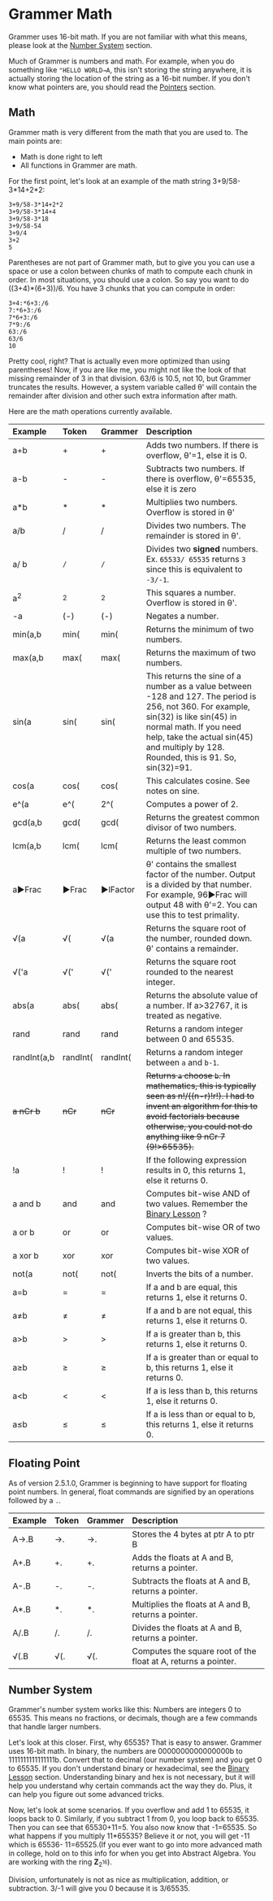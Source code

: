 # Grammer Math

Grammer uses 16-bit math. If you are not familiar with what this means, please look at the [Number System](#number-system) section.

Much of Grammer is numbers and math. For example, when you do something like `"HELLO WORLD→A`, this isn't storing the string anywhere, it is actually storing the location of the string as a 16-bit number. If you don't know what pointers are, you should read the [Pointers](readme.md#pointers) section.

## Math

Grammer math is very different from the math that you are used to. The main
points are:
* Math is done right to left
* All functions in Grammer are math.

For the first point, let's look at an example of the math string 3+9/58-3\*14+2\*2:
```
3+9/58-3*14+2*2
3+9/58-3*14+4
3+9/58-3*18
3+9/58-54
3+9/4
3+2
5
```
Parentheses are not part of Grammer math, but to give you you can use a space or use a colon between chunks of math to compute
each chunk in order. In most situations, you should use a colon. So say you want to
do ((3+4)*(6+3))/6. You have 3 chunks that you can compute in order:
```
3+4:*6+3:/6
7:*6+3:/6
7*6+3:/6
7*9:/6
63:/6
63/6
10
```
Pretty cool, right? That is actually even more optimized than using parentheses! Now, if you are like me, you might not like the look of that missing remainder of 3 in that division. 63/6 is 10.5, not 10, but Grammer truncates the results. However, a system variable called θ' will contain the remainder after division and other such extra information after math.

Here are the math operations currently available.

| Example | Token | Grammer | Description                                      |
|:------- |:----- |:------- |:------------------------------------------------ |
| a+b     | +     | +       | Adds two numbers. If there is overflow, θ'=1, else it is 0.|
| a-b     | -     | -       | Subtracts two numbers. If there is overflow, θ'=65535, else it is zero |
| a*b     | *     | *       | Multiplies two numbers. Overflow is stored in θ' |
| a/b     | /     | /       | Divides two numbers. The remainder is stored in θ'. |
| a/ b    | `/ `  | `/ `    | Divides two __signed__ numbers. Ex. `65533/ 65535` returns `3` since this is equivalent to `-3/-1`. |
| a<sup>2</sup> | <sup>2</sup> | <sup>2</sup> | This squares a number. Overflow is stored in θ'. |
| -a      | (-)   | (-)     | Negates a number. |
| min(a,b | min(  | min(    | Returns the minimum of two numbers. |
| max(a,b | max(  | max(    | Returns the maximum of two numbers. |
| sin(a   | sin(  | sin(    | This returns the sine of a number as a value between -128 and 127. The period is 256, not 360. For example, sin(32) is like sin(45) in normal math. If you need help, take the actual sin(45) and multiply by 128. Rounded, this is 91. So, sin(32)=91. |
| cos(a   | cos(  | cos(    | This calculates cosine. See notes on sine. |
| e^(a    | e^(   | 2^(     | Computes a power of 2. |
| gcd(a,b | gcd(  | gcd(    | Returns the greatest common divisor of two numbers. |
| lcm(a,b | lcm(  | lcm(    | Returns the least common multiple of two numbers. |
| a▶Frac  | ▶Frac | ▶lFactor | θ' contains the smallest factor of the number. Output is a divided by that number. For example, 96▶Frac will output 48 with θ'=2. You can use this to test primality. |
| √(a     | √(    | √(a     | Returns the square root of the number, rounded down. θ' contains a remainder. |
| √('a    | √('   | √('     | Returns the square root rounded to the nearest integer. |
| abs(a   | abs(  | abs(    | Returns the absolute value of a number. If a>32767, it is treated as negative. |
| rand    | rand  | rand    | Returns a random integer between 0 and 65535. |
| randInt(a,b | randInt( | randInt( | Returns a random integer between `a` and `b-1`. |
| ~~a nCr b~~ | ~~nCr~~ | ~~nCr~~ | ~~Returns `a` choose `b`. In mathematics, this is typically seen as n!/((n-r)!r!). I had to invent an algorithm for this to avoid factorials because otherwise, you could not do anything like 9 nCr 7 (9!>65535).~~|
| !a      | !     | !       | If the following expression results in 0, this returns 1, else it returns 0. |
| a and b | and   | and     | Computes bit-wise AND of two values. Remember the [Binary Lesson](binary-lesson.md) ? |
| a or b  | or    | or      | Computes bit-wise OR of two values. |
| a xor b | xor   | xor     | Computes bit-wise XOR of two values. |
| not(a   | not(  | not(    | Inverts the bits of a number. |
| a=b     | =     | =       | If a and b are equal, this returns 1, else it returns 0. |
| a≠b     | ≠     | ≠       | If a and b are not equal, this returns 1, else it returns 0. |
| a>b     | >     | >       | If a is greater than b, this returns 1, else it returns 0. |
| a≥b     | ≥     | ≥       | If a is greater than or equal to b, this returns 1, else it returns 0. |
| a<b     | <     | <       | If a is less than b, this returns 1, else it returns 0. |
| a≤b     | ≤     | ≤       | If a is less than or equal to b, this returns 1, else it returns 0. |

## Floating Point
As of version 2.5.1.0, Grammer is beginning to have support for floating point numbers. In general, float commands are signified by an operations followed by a `.`.

| Example | Token | Grammer | Description                                      |
|:------- |:----- |:------- |:------------------------------------------------ |
| A→.B    | →.    | →.      | Stores the 4 bytes at ptr A to ptr B             |
| A+.B    | +.    | +.      | Adds the floats at A and B, returns a pointer.   |
| A-.B    | -.    | -.      | Subtracts the floats at A and B, returns a pointer. |
| A*.B    | *.    | *.      | Multiplies the floats at A and B, returns a pointer. |
| A/.B    | /.    | /.      | Divides the floats at A and B, returns a pointer. |
| √(.B    | √(.   | √(.     | Computes the square root of the float at A, returns a pointer. |


## Number System
Grammer's number system works like this: Numbers are integers 0 to 65535. This means no fractions, or decimals, though are a few commands that handle larger numbers.

Let's look at this closer. First, why 65535? That is easy to answer. Grammer
uses 16-bit math. In binary, the numbers are 0000000000000000b to
1111111111111111b. Convert that to decimal (our number system) and you get 0 to 65535. If you don't understand binary or hexadecimal, see the [Binary Lesson](binary-lesson.md)
section. Understanding binary and hex is not necessary, but it will help you
understand why certain commands act the way they do. Plus, it can help you figure
out some advanced tricks.

Now, let's look at some scenarios. If you overflow and add 1 to 65535, it
loops back to 0. Similarly, if you subtract 1 from 0, you loop back to 65535.
Then you can see that 65530+11=5. You also now know that -1=65535. So what happens
if you multiply 11\*65535? Believe it or not, you will get -11 which is 65536-
11=65525.(If you ever want to go into more advanced math in college, hold on to
this info for when you get into Abstract Algebra. You are working with the ring
**Z**<sub>2<sup>16</sup></sub>).

Division, unfortunately is not as nice as multiplication, addition, or
subtraction. 3/-1 will give you 0 because it is 3/65535.
